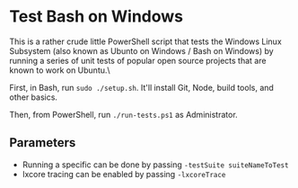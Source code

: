 # Test Bash on Windows

This is a rather crude little PowerShell script that tests the Windows Linux Subsystem
(also known as Ubunto on Windows / Bash on Windows) by running a series of unit tests
of popular open source projects that are known to work on Ubuntu.\

First, in Bash, run `sudo ./setup.sh`. It'll install Git, Node, build tools, and other basics.

Then, from PowerShell, run `./run-tests.ps1` as Administrator. 

## Parameters

* Running a specific can be done by passing `-testSuite suiteNameToTest`
* lxcore tracing can be enabled by passing `-lxcoreTrace`
